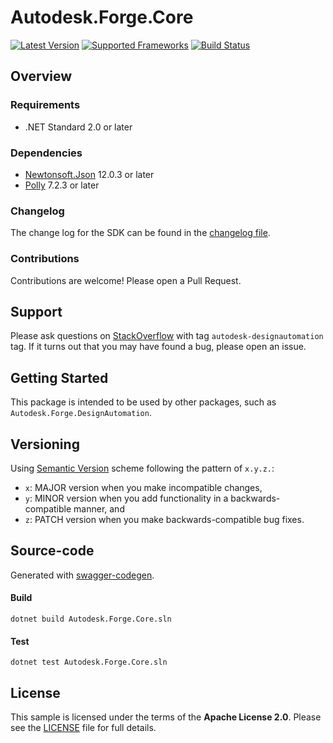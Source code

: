 # Autodesk.Forge.Core

[![Latest Version](https://img.shields.io/nuget/v/Autodesk.Forge.Core.NetStandard.svg?label=SDK&color=normalgreen)](https://www.nuget.org/packages/Autodesk.Forge.Core.NetStandard#readme-body-tab) [![Supported Frameworks](https://img.shields.io/badge/2.0-blue.svg?label=.NET%20Standard)](https://www.nuget.org/packages/Autodesk.Forge.Core.NetStandard#supportedframeworks-body-tab) [![Build Status](https://img.shields.io/github/actions/workflow/status/Autodesk-Forge/forge-api-dotnet-core/dotnet-core.yml?branch=DotNetStandard2&label=BUILD)](https://github.com/Autodesk-Forge/forge-api-dotnet-core/actions/workflows/dotnet-core.yml)

## Overview

### Requirements

- .NET Standard 2.0 or later

### Dependencies

- [Newtonsoft.Json](https://github.com/JamesNK/Newtonsoft.Json) 12.0.3 or later
- [Polly](https://github.com/App-vNext/Polly) 7.2.3 or later

### Changelog

The change log for the SDK can be found in the [changelog file](CHANGELOG.md).

### Contributions

Contributions are welcome! Please open a Pull Request.

## Support

Please ask questions on [StackOverflow](https://stackoverflow.com/questions/ask?tags=autodesk-forge,csharp) with tag `autodesk-designautomation` tag. If it turns out that you may have found a bug, please open an issue.

## Getting Started

This package is intended to be used by other packages, such as `Autodesk.Forge.DesignAutomation`.

## Versioning

Using [Semantic Version](https://semver.org/) scheme following the pattern of `x.y.z.`:

- `x`: MAJOR version when you make incompatible changes,
- `y`: MINOR version when you add functionality in a backwards-compatible manner, and
- `z`: PATCH version when you make backwards-compatible bug fixes.


## Source-code

Generated with [swagger-codegen](https://github.com/swagger-api/swagger-codegen).

#### Build
```
dotnet build Autodesk.Forge.Core.sln
```

#### Test
```
dotnet test Autodesk.Forge.Core.sln
```

## License

This sample is licensed under the terms of the **Apache License 2.0**. Please see the [LICENSE](LICENSE) file for full details.
